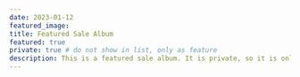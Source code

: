```yaml
---
date: 2023-01-12
featured_image: 
title: Featured Sale Album
featured: true
private: true # do not show in list, only as feature
description: This is a featured sale album. It is private, so it is only shown on the homepage.
---
```

